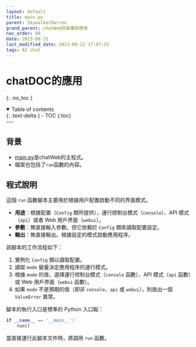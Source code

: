 ```yaml
---
layout: default
title: main.py
parent: SkywalkerDarren
grand_parent: chatWeb的裝置與應用
nav_order: 99
date: 2023-08-31
last_modified_date: 2023-09-22 17:07:25
tags: AI chat
---
```


# chatDOC的應用
{: .no_toc }

<details open markdown="block">
  <summary>
    Table of contents
  </summary>
  {: .text-delta }
- TOC
{:toc}
</details>
---

## 背景

- [main.py](./main.py)是chatWeb的主程式。
- 檔案也包括了`run`函數的內容。

## 程式說明

這個 `run` 函數腳本主要用於根據用戶配置啟動不同的界面模式。

- **用途**：根據配置（`Config` 類所提供），運行控制台模式（`console`）、API 模式（`api`）或者 Web 用戶界面（`webui`）。
- **參數**：無直接輸入參數。但它依賴於 `Config` 類來讀取配置設定。
- **輸出**：無直接輸出。根據設定的模式啟動應用程序。

該腳本的工作流程如下：

1. 實例化 `Config` 類以讀取配置。
2. 讀取 `mode` 變量決定應用程序的運行模式。
3. 根據 `mode` 的值，選擇運行控制台模式（`console` 函數）、API 模式（`api` 函數）或 Web 用戶界面（`webui` 函數）。
4. 如果 `mode` 不是預期的值（即非 `console`、`api` 或 `webui`），則拋出一個 `ValueError` 異常。

腳本的執行入口是標準的 Python 入口點：

```python
if __name__ == '__main__':
    run()
```

當直接運行此腳本文件時，將調用 `run` 函數。